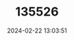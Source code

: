 ---
title: "135526"
category: "Benthophilus magistri"
draft: false
date: 2024-02-22 13:03:51
languages:
  Russian: ["Азовская пуголовка"]
  Ukrainian: ["Пуголовка азовська"]
---
